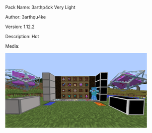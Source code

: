 Pack Name: 3arthp4ck Very Light


Author: 3arthqu4ke

Version: 1.12.2

Description: Hot

Media:

![image](image.png)